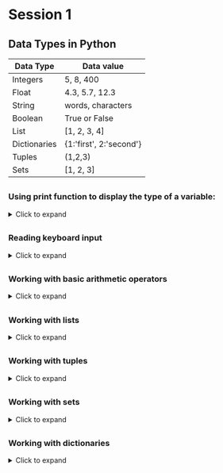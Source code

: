 # Session 1

## Data Types in Python


Data Type | Data value
------------ | -------------
Integers | 5, 8, 400
Float | 4.3, 5.7, 12.3
String | words, characters
Boolean | True or False
List | [1, 2, 3, 4]  
Dictionaries | {1:'first', 2:'second'}
Tuples | (1,2,3)
Sets | [1, 2, 3]

##
### Using **print** function to display the type of a variable:
<details>
 <summary>Click to expand</summary>
 
 ```js

- print "True is of type:", type(True)
  - True is of type: <type 'bool'>

- print "'ion' is of type:", type('ion')
  - ion is of type: <type 'str'>

- print "100 is of type:", type(100)
  - 100 is of type: <type 'int'>

- print "3.14 is of type:", type(3.14)
  - 100 is of type: <type 'float'>

- print "[1, 2, 3] is of type:", type([1, 2, 3])
  - [1, 2, 3] is of type: <type 'list'>

- print "(1, 2, 3) is of type:", type((1, 2, 3))
  - (1, 2, 3) is of type: <type 'tuple'>
  
- print "{1, 2, 3} is of type:", type({1, 2, 3})
  - {1, 2, 3} is of type: <type 'set'>

- print "{1: 2}) is of type:", type({1: 2})
  - {1: 2}) is of type: <type 'dict'>
  
- print type(True)
  - <type 'bool'>

- print type(1)
  - <type 'int'>
  
- print type(True) == type(1)
  - False

- print True == 1
  - True
  
 ```
 
</details>


##
### Reading keyboard input
<details>
 <summary> Click to expand </summary>
 
```js

name = raw_input("Give me a name: ")
print "Your name is: %s" % name

value1= raw_input("Give me a value: ")
value2= raw_input("Give me anoter name: ")
print 'The sum is: %s' % value1 + value2

value1= int(raw_input("Give me a value: "))
value2= int(raw_input("Give me anoter name: "))

sum = int(value1) + int(value2)
print 'The sum is: %d' % sum

ch = raw_input("Enter a character: ")[0]
print ch

ch = raw_input("Enter a character: ")[0:6]
print ch

result = eval(raw_input("Give me an expression: "))
print result

#argv file

print "Name: %s, Age: %d" % ('John', 22)
  
```
</details>


##
### Working with basic arithmetic operators
<details>
 <summary>Click to expand </summary>

```js
import math

#from math import sqrt

a = 5 
b = 4
s = 'string'

print a+b
print type(a+b)
print '\n'

print a/b 
print type(a/b)

print a*b
print type(a/b)

print a%b
print type(a/b)

print '\n'

c = 2.5
print type(c*a)

print math.sqrt(b)

print str(a) + s
print s * 5


> Operations with Strings

s = 'hi'
c = 5
print s[1]
print len(s)
print s + 'there'
print 'Value of c is:' + c
print 'Value of c is:' + str(c)
print 'value of c is: %d ' % c

```

</details>

##
### Working with lists
<details>
 <summary> Click to expand </summary>

```js
>Functions 'append, extend and insert'
a = [1, 2, 3, 4, 5]
b = a

print a
print type(a)

a.append(6)
print a

a.append(['ana', 'are', 'mere']) #use also extend to see the list length difference
print a
print len(a)

a.insert(1, 'new')
print a

#time_difference_file


>Functions 'pop and remove'
a = [1, 2, 3, 4, 5, 1]
a.pop(1) #use also remove to see the difference
print a

>Function index
print a.index(2)

>Function reverse
a.reverse()
print a

>Function sort
a.sort()
print a

>Slicing
a = [1, 2, 3, 4, 5]
print a[2:4]
print a[:2]
print a[2:]

b = a 
b[1] = 'elem'
print b
print a

b= a[:]
b[1] = 2
print '\n', b
print a

```
</details>

##
### Working with tuples
<details>
 <summary> Click to expand </summary>

```js
a = (1)
print type(a)
a = (1,)
print type(a)

a = (1, 2, 2, 2, 3, 4, 2)
print 'a =', a
print '2 apare de %s ori in tupla' % a.count(2)
print '4 apare in tupla pe pozitia %d' % a.index(4)
 
my_list = [1, 2, 3]
my_set = {4, 5, 6}
print tuple(my_list)
print tuple(my_set)
 
print '*' * 60
a = [1, 2, 3, 4]
b = (5, 6, 7, a)
print b
a.append(9)
print b

Tuples continued
# more on tuples
print '*' * 60
c = [9999, 333]
a = 1, 2, 3, 4, 5, c
print a
print type(a)
print a[5][0]
 
print '*' * 60
a, b = 1, 2
print a
print b
 
# print '*' * 60
# a, b = 1, 2, 3
 
print '*' * 60
a = (11, 22, 33)
a1, a2, a3 = a
print a1
print a2
print a3
# a[0] = 1
```

</details>

##
### Working with sets
<details>
 <summary> Click to expand </summary>

```js

a = {1, 2, 3}
b = set([1,2,3])
print type(a), type(b)

a.add(4)
print 'a =', a
#a.add(5, 6)
#len(a)
#a.add((5,6))
#a.add([7,8])
#a.update([7,8])
#a.update()

b = a
b.add(9)
print a,b

b = a.copy()
b.add(10)
print a,b

a.remove(1)
a.pop

#Operation between two sets

diff = b.difference(a)
print 'b-a: ', diff

uni = a.union(b)
print 'a+b: ', uni

inter = a.intersection(b)
print 'a intersected with b: ', inter

# converting to and from lists
my_list = [1, 2, 3]
my_set = set(my_list)
print my_set

my_new_list = list(my_set)
print my_new_list

```

</details>

##
### Working with dictionaries
<details>
 <summary> Click to expand </summary>

```js
#basics
a  = {'key': 'value'}
print a
print type(a)

a[1] = 10
print a

a['list'] = [1, 2, 3]

a[1, 2] = (1,2)   #tuple as a key
print a

a[[1, 2]] = [1, 2, 3]   #list as a key
print a

a  = {'first': 'element', 1: 4, 'third': 5, (1, 2): None, 'testing': 'another one'}
print a

> Operations with dictionaries
#delete operation
del a['third']
print a

#add operation
a['third'] =  4
print a

#update operation
a['third'] = 5
print a

print 'Dictionary keys:', a.keys()
print 'Dictionary values:', a.values()
print 'Dictionary items:', a.items()

```

</details>
